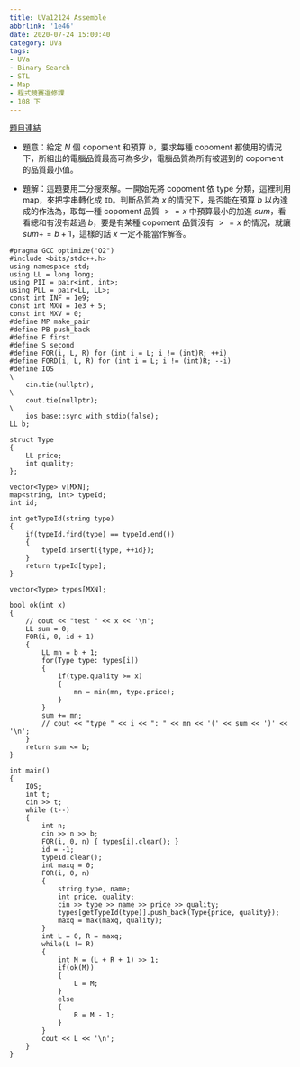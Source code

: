 ```yaml
---
title: UVa12124 Assemble
abbrlink: '1e46'
date: 2020-07-24 15:00:40
category: UVa
tags:
- UVa
- Binary Search
- STL
- Map
- 程式競賽選修課
- 108 下
---
```

[題目連結](https://onlinejudge.org/index.php?option=com_onlinejudge&Itemid=8&page=show_problem&problem=3276)
* 題意：給定 $N$ 個 copoment 和預算 $b$，要求每種 copoment 都使用的情況下，所組出的電腦品質最高可為多少，電腦品質為所有被選到的 copoment 的品質最小值。
<!-- more -->
* 題解：這題要用二分搜來解。一開始先將 copoment 依 type 分類，這裡利用 map，來把字串轉化成 `ID`。判斷品質為 $x$ 的情況下，是否能在預算 $b$ 以內達成的作法為，取每一種 copoment 品質 $>=x$ 中預算最小的加進 $sum$，看看總和有沒有超過 $b$，要是有某種 copoment 品質沒有 $>=x$ 的情況，就讓 $sum+=b+1$，這樣的話 $x$ 一定不能當作解答。

```cpp=
#pragma GCC optimize("O2")
#include <bits/stdc++.h>
using namespace std;
using LL = long long;
using PII = pair<int, int>;
using PLL = pair<LL, LL>;
const int INF = 1e9;
const int MXN = 1e3 + 5;
const int MXV = 0;
#define MP make_pair
#define PB push_back
#define F first
#define S second
#define FOR(i, L, R) for (int i = L; i != (int)R; ++i)
#define FORD(i, L, R) for (int i = L; i != (int)R; --i)
#define IOS                                                                    \
    cin.tie(nullptr);                                                          \
    cout.tie(nullptr);                                                         \
    ios_base::sync_with_stdio(false);
LL b;

struct Type
{
    LL price;
    int quality;
};

vector<Type> v[MXN];
map<string, int> typeId;
int id;

int getTypeId(string type)
{
    if(typeId.find(type) == typeId.end())
    {
        typeId.insert({type, ++id});
    }
    return typeId[type];
}

vector<Type> types[MXN];

bool ok(int x)
{
    // cout << "test " << x << '\n';
    LL sum = 0;
    FOR(i, 0, id + 1)
    {
        LL mn = b + 1;
        for(Type type: types[i])
        {
            if(type.quality >= x)
            {
                mn = min(mn, type.price);
            }
        }
        sum += mn;
        // cout << "type " << i << ": " << mn << '(' << sum << ')' << '\n';
    }
    return sum <= b;
}

int main()
{
    IOS;
    int t;
    cin >> t;
    while (t--)
    {
        int n;
        cin >> n >> b;
        FOR(i, 0, n) { types[i].clear(); }
        id = -1;
        typeId.clear();
        int maxq = 0;
        FOR(i, 0, n)
        {
            string type, name;
            int price, quality;
            cin >> type >> name >> price >> quality;
            types[getTypeId(type)].push_back(Type{price, quality});
            maxq = max(maxq, quality);
        }
        int L = 0, R = maxq;
        while(L != R)
        {
            int M = (L + R + 1) >> 1;
            if(ok(M))
            {
                L = M;
            }
            else
            {
                R = M - 1;
            }
        }
        cout << L << '\n';
    }
}
```